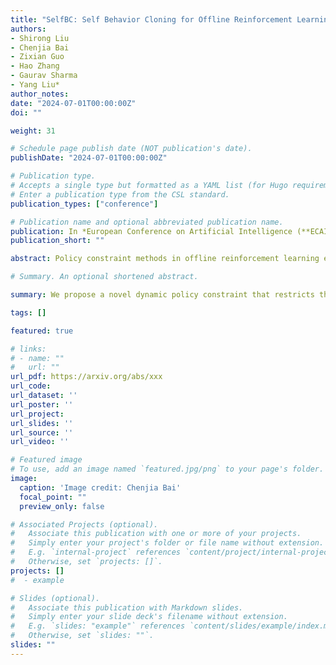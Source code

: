 ```yaml
---
title: "SelfBC: Self Behavior Cloning for Offline Reinforcement Learning	."
authors:
- Shirong Liu
- Chenjia Bai
- Zixian Guo
- Hao Zhang
- Gaurav Sharma
- Yang Liu*
author_notes:
date: "2024-07-01T00:00:00Z"
doi: ""

weight: 31

# Schedule page publish date (NOT publication's date).
publishDate: "2024-07-01T00:00:00Z"

# Publication type.
# Accepts a single type but formatted as a YAML list (for Hugo requirements).
# Enter a publication type from the CSL standard.
publication_types: ["conference"]

# Publication name and optional abbreviated publication name.
publication: In *European Conference on Artificial Intelligence (**ECAI**)*, 2024
publication_short: ""

abstract: Policy constraint methods in offline reinforcement learning employ additional regularization techniques to constrain the discrepancy between the learned policy and the offline dataset. However, these methods tend to result in overly conservative policies that resemble the behavior policy, thus limiting their performance. We investigate this limitation and attribute it to the static nature of traditional constraints. In this paper, we propose a novel dynamic policy constraint that restricts the learned policy on the samples generated by the exponentional moving average of previously learned policies. By integrating this self-constraint mechanism into off-policy methods, our method facilitates the learning of unconservative policies while avoiding policy collapse in the offline setting. Theoretical results show that our approach results in a nearly monotonically improved reference policy. Extensive experiments on the D4RL MuJoCo domain demonstrate that our proposed method achieves state-of-the-art performance among the policy constraint methods.

# Summary. An optional shortened abstract.

summary: We propose a novel dynamic policy constraint that restricts the learned policy on the samples generated by the exponentional moving average of previously learned policies for offline RL.

tags: []

featured: true

# links:
# - name: ""
#   url: ""
url_pdf: https://arxiv.org/abs/xxx
url_code: 
url_dataset: ''
url_poster: ''
url_project: 
url_slides: ''
url_source: ''
url_video: ''

# Featured image
# To use, add an image named `featured.jpg/png` to your page's folder. 
image:
  caption: 'Image credit: Chenjia Bai'
  focal_point: ""
  preview_only: false

# Associated Projects (optional).
#   Associate this publication with one or more of your projects.
#   Simply enter your project's folder or file name without extension.
#   E.g. `internal-project` references `content/project/internal-project/index.md`.
#   Otherwise, set `projects: []`.
projects: []
#  - example

# Slides (optional).
#   Associate this publication with Markdown slides.
#   Simply enter your slide deck's filename without extension.
#   E.g. `slides: "example"` references `content/slides/example/index.md`.
#   Otherwise, set `slides: ""`.
slides: ""
---
```

